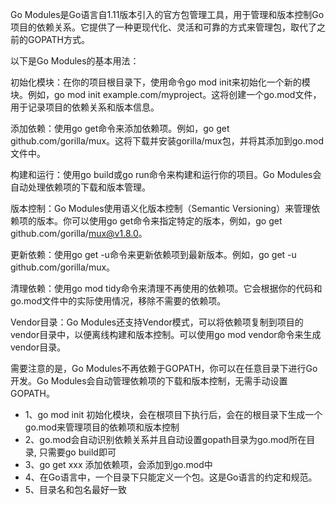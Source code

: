 Go Modules是Go语言自1.11版本引入的官方包管理工具，用于管理和版本控制Go项目的依赖关系。它提供了一种更现代化、灵活和可靠的方式来管理包，取代了之前的GOPATH方式。

以下是Go Modules的基本用法：

初始化模块：在你的项目根目录下，使用命令go mod init来初始化一个新的模块。例如，go mod init example.com/myproject。这将创建一个go.mod文件，用于记录项目的依赖关系和版本信息。

添加依赖：使用go get命令来添加依赖项。例如，go get github.com/gorilla/mux。这将下载并安装gorilla/mux包，并将其添加到go.mod文件中。

构建和运行：使用go build或go run命令来构建和运行你的项目。Go Modules会自动处理依赖项的下载和版本管理。

版本控制：Go Modules使用语义化版本控制（Semantic Versioning）来管理依赖项的版本。你可以使用go get命令来指定特定的版本，例如，go get github.com/gorilla/mux@v1.8.0。

更新依赖：使用go get -u命令来更新依赖项到最新版本。例如，go get -u github.com/gorilla/mux。

清理依赖：使用go mod tidy命令来清理不再使用的依赖项。它会根据你的代码和go.mod文件中的实际使用情况，移除不需要的依赖项。

Vendor目录：Go Modules还支持Vendor模式，可以将依赖项复制到项目的vendor目录中，以便离线构建和版本控制。可以使用go mod vendor命令来生成vendor目录。

需要注意的是，Go Modules不再依赖于GOPATH，你可以在任意目录下进行Go开发。Go Modules会自动管理依赖项的下载和版本控制，无需手动设置GOPATH。

- 1、go mod init 初始化模块，会在根项目下执行后，会在的根目录下生成一个go.mod来管理项目的依赖项和版本控制
- 2、go.mod会自动识别依赖关系并且自动设置gopath目录为go.mod所在目录, 只需要go build即可
- 3、go get xxx 添加依赖项，会添加到go.mod中
- 4、在Go语言中，一个目录下只能定义一个包。这是Go语言的约定和规范。
- 5、目录名和包名最好一致